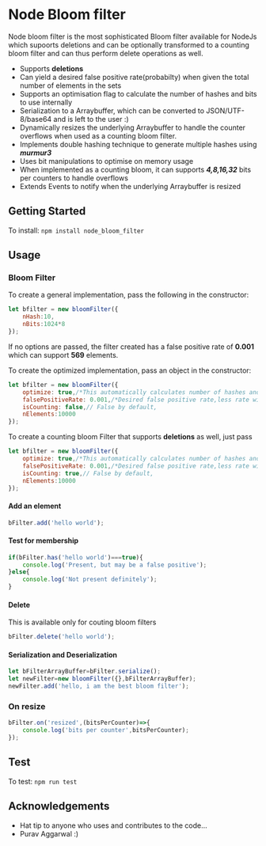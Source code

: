 # Node Bloom filter 

Node bloom filter is the most sophisticated Bloom filter available for NodeJs which supoorts deletions and can be optionally transformed to a counting bloom filter and can thus perform delete operations as well.

  - Supports **deletions**
  - Can yield a desired false positive rate(probabilty) when given the total number of elements in the sets
  - Supports an optimisation flag to calculate the number of hashes and bits to use internally
  - Serialization to a Arraybuffer, which can be converted to JSON/UTF-8/base64 and is left to the user :)
  - Dynamically resizes the underlying Arraybuffer to handle the counter overflows when used as a counting bloom filter.
  - Implements double hashing technique to generate multiple hashes using ***murmur3***
  - Uses bit manipulations to optimise on memory usage
  - When implemented as a counting bloom, it can supports ***4,8,16,32*** bits per counters to handle overflows
  - Extends Events to notify when the underlying Arraybuffer is resized

## Getting Started

To install: `npm install node_bloom_filter`

## Usage

### Bloom Filter
To create a general implementation, pass the following in the constructor:
```javascript
let bfilter = new bloomFilter({
    nHash:10,
    nBits:1024*8
});
```
If no options are passed, the filter created has a false positive rate of **0.001** which can support **569** elements.

To create the optimized implementation, pass an object in the constructor:
```javascript
let bfilter = new bloomFilter({
    optimize: true,/*This automatically calculates number of hashes and bits to be used internally*/
    falsePositiveRate: 0.001,/*Desired false positive rate,less rate will use more memory internally*/
    isCounting: false,// False by default,
    nElements:10000
});
```

To create a counting bloom Filter that supports **deletions** as well, just pass 
```javascript
let bfilter = new bloomFilter({
    optimize: true,/*This automatically calculates number of hashes and bits to be used internally*/
    falsePositiveRate: 0.001,/*Desired false positive rate,less rate will use more memory internally*/
    isCounting: true,// False by default,
    nElements:10000
});
```

#### Add an element
```javascript
bFilter.add('hello world');
```

#### Test for membership
```javascript
if(bFilter.has('hello world')===true){
    console.log('Present, but may be a false positive');
}else{
    console.log('Not present definitely');
}
```
#### Delete
This is available only for couting bloom filters
```javascript 
bFilter.delete('hello world');
```

#### Serialization and Deserialization
```javascript
let bFilterArrayBuffer=bFilter.serialize();
let newFilter=new bloomFilter({},bFilterArrayBuffer);
newFilter.add('hello, i am the best bloom filter');
```
### On resize
```javascript
bFilter.on('resized',(bitsPerCounter)=>{
    console.log('bits per counter',bitsPerCounter);
});
```

## Test
To test: `npm run test`

## Acknowledgements
  - Hat tip to anyone who uses and contributes to the code...
  - Purav Aggarwal :)